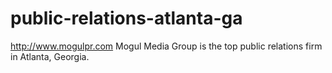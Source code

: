 public-relations-atlanta-ga
===========================

http://www.mogulpr.com Mogul Media Group is the top public relations firm in Atlanta, Georgia.